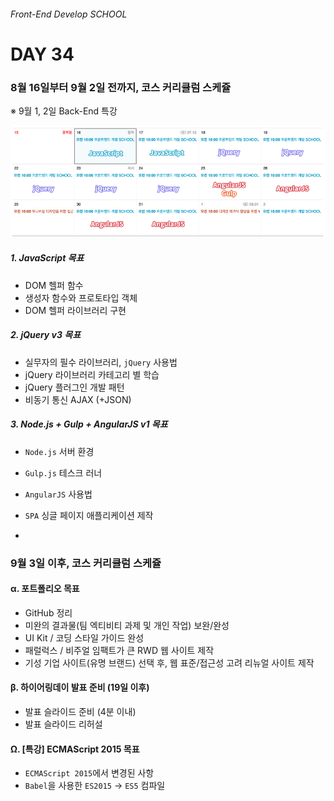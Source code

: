 ###### Front-End Develop SCHOOL

# DAY 34

### 8월 16일부터 9월 2일 전까지, 코스 커리큘럼 스케쥴

※ 9월 1, 2일 Back-End 특강

![](../Assets/0816-schedule.jpg)

##### 1. JavaScript 목표
- DOM 헬퍼 함수
- 생성자 함수와 프로토타입 객체
- DOM 헬퍼 라이브러리 구현

##### 2. jQuery v3 목표
- 실무자의 필수 라이브러리, `jQuery` 사용법
- jQuery 라이브러리 카테고리 별 학습
- jQuery 플러그인 개발 패턴
- 비동기 통신 AJAX (+JSON)

##### 3. Node.js + Gulp + AngularJS v1 목표
- `Node.js` 서버 환경
- `Gulp.js` 테스크 러너
- `AngularJS` 사용법
- `SPA` 싱글 페이지 애플리케이션 제작

-

### 9월 3일 이후, 코스 커리큘럼 스케쥴

#### α. 포트폴리오 목표
- GitHub 정리
- 미완의 결과물(팀 엑티비티 과제 및 개인 작업) 보완/완성
- UI Kit / 코딩 스타일 가이드 완성
- 패럴럭스 / 비주얼 임팩트가 큰 RWD 웹 사이트 제작
- 기성 기업 사이트(유명 브랜드) 선택 후, 웹 표준/접근성 고려 리뉴얼 사이트 제작

#### β. 하이어링데이 발표 준비 (19일 이후)
- 발표 슬라이드 준비 (4분 이내)
- 발표 슬라이드 리허설

#### Ω. [특강] ECMAScript 2015 목표
- `ECMAScript 2015`에서 변경된 사항
- `Babel`을 사용한 `ES2015` → `ES5` 컴파일